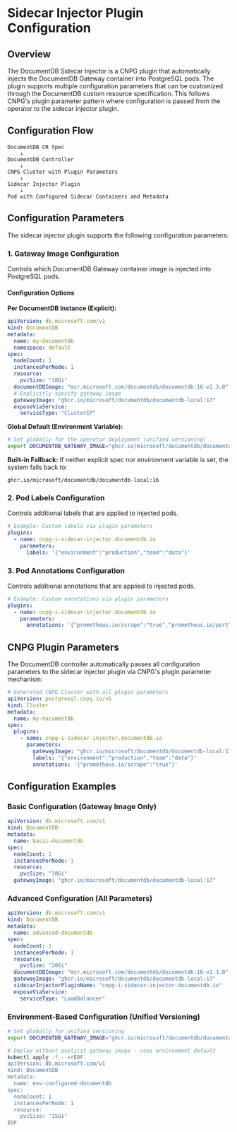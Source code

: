 # Sidecar Injector Plugin Configuration

## Overview

The DocumentDB Sidecar Injector is a CNPG plugin that automatically injects the DocumentDB Gateway container into PostgreSQL pods. The plugin supports multiple configuration parameters that can be customized through the DocumentDB custom resource specification. This follows CNPG's plugin parameter pattern where configuration is passed from the operator to the sidecar injector plugin.

## Configuration Flow

```
DocumentDB CR Spec
    ↓
DocumentDB Controller 
    ↓ 
CNPG Cluster with Plugin Parameters
    ↓
Sidecar Injector Plugin
    ↓
Pod with Configured Sidecar Containers and Metadata
```

## Configuration Parameters

The sidecar injector plugin supports the following configuration parameters:

### 1. Gateway Image Configuration

Controls which DocumentDB Gateway container image is injected into PostgreSQL pods.

#### Configuration Options

**Per DocumentDB Instance (Explicit):**
```yaml
apiVersion: db.microsoft.com/v1
kind: DocumentDB
metadata:
  name: my-documentdb
  namespace: default
spec:
  nodeCount: 1
  instancesPerNode: 1
  resource:
    pvcSize: "10Gi"
  documentDBImage: "mcr.microsoft.com/documentdb/documentdb:16-v1.3.0"
  # Explicitly specify gateway image
  gatewayImage: "ghcr.io/microsoft/documentdb/documentdb-local:17"
  exposeViaService:
    serviceType: "ClusterIP"
```

**Global Default (Environment Variable):**
```bash
# Set globally for the operator deployment (unified versioning)
export DOCUMENTDB_GATEWAY_IMAGE="ghcr.io/microsoft/documentdb/documentdb-local:17"
```

**Built-in Fallback:**
If neither explicit spec nor environment variable is set, the system falls back to:
```
ghcr.io/microsoft/documentdb/documentdb-local:16
```

### 2. Pod Labels Configuration

Controls additional labels that are applied to injected pods.

```yaml
# Example: Custom labels via plugin parameters
plugins:
  - name: cnpg-i-sidecar-injector.documentdb.io
    parameters:
      labels: '{"environment":"production","team":"data"}'
```

### 3. Pod Annotations Configuration

Controls additional annotations that are applied to injected pods.

```yaml
# Example: Custom annotations via plugin parameters
plugins:
  - name: cnpg-i-sidecar-injector.documentdb.io
    parameters:
      annotations: '{"prometheus.io/scrape":"true","prometheus.io/port":"8080"}'
```

## CNPG Plugin Parameters

The DocumentDB controller automatically passes all configuration parameters to the sidecar injector plugin via CNPG's plugin parameter mechanism:

```yaml
# Generated CNPG Cluster with all plugin parameters
apiVersion: postgresql.cnpg.io/v1
kind: Cluster
metadata:
  name: my-documentdb
spec:
  plugins:
    - name: cnpg-i-sidecar-injector.documentdb.io
      parameters:
        gatewayImage: "ghcr.io/microsoft/documentdb/documentdb-local:17"
        labels: '{"environment":"production","team":"data"}'
        annotations: '{"prometheus.io/scrape":"true"}'
```

## Configuration Examples

### Basic Configuration (Gateway Image Only)

```yaml
apiVersion: db.microsoft.com/v1
kind: DocumentDB
metadata:
  name: basic-documentdb
spec:
  nodeCount: 1
  instancesPerNode: 1
  resource:
    pvcSize: "10Gi"
  gatewayImage: "ghcr.io/microsoft/documentdb/documentdb-local:17"
```

### Advanced Configuration (All Parameters)

```yaml
apiVersion: db.microsoft.com/v1
kind: DocumentDB
metadata:
  name: advanced-documentdb
spec:
  nodeCount: 1
  instancesPerNode: 1
  resource:
    pvcSize: "20Gi"
  documentDBImage: "mcr.microsoft.com/documentdb/documentdb:16-v1.3.0"
  gatewayImage: "ghcr.io/microsoft/documentdb/documentdb-local:17"
  sidecarInjectorPluginName: "cnpg-i-sidecar-injector.documentdb.io"
  exposeViaService:
    serviceType: "LoadBalancer"
```

### Environment-Based Configuration (Unified Versioning)

```bash
# Set globally for unified versioning
export DOCUMENTDB_GATEWAY_IMAGE="ghcr.io/microsoft/documentdb/documentdb-local:17"

# Deploy without explicit gateway image - uses environment default
kubectl apply -f - <<EOF
apiVersion: db.microsoft.com/v1
kind: DocumentDB
metadata:
  name: env-configured-documentdb
spec:
  nodeCount: 1
  instancesPerNode: 1
  resource:
    pvcSize: "15Gi"
EOF
```

